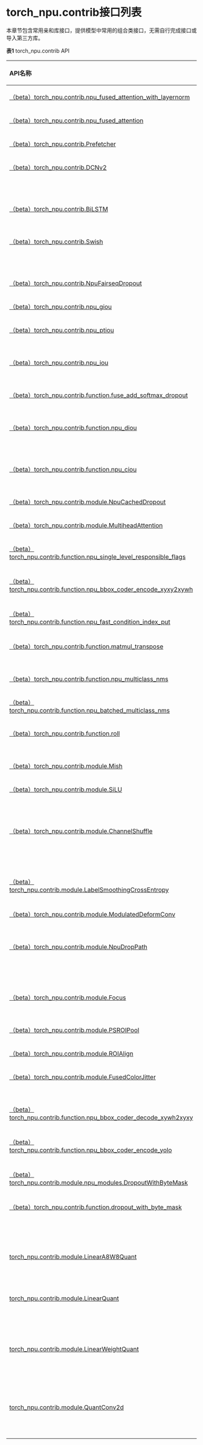 # torch_npu.contrib接口列表

本章节包含常用亲和库接口，提供模型中常用的组合类接口，无需自行完成接口或导入第三方库。

**表1** torch_npu.contrib API

<a name="table154941337155512"></a>
<table><thead align="left"><tr id="row19494173795513"><th class="cellrowborder" valign="top" width="22.84%" id="mcps1.2.4.1.1"><p id="p174941237115510"><a name="p174941237115510"></a><a name="p174941237115510"></a>API名称</p>
</th>
<th class="cellrowborder" valign="top" width="18.38%" id="mcps1.2.4.1.2"><p id="zh-cn_topic_0000001678826450_zh-cn_topic_0000001606524122_zh-cn_topic_0000001390596206_zh-cn_topic_0000001385999112_p57415312020"><a name="zh-cn_topic_0000001678826450_zh-cn_topic_0000001606524122_zh-cn_topic_0000001390596206_zh-cn_topic_0000001385999112_p57415312020"></a><a name="zh-cn_topic_0000001678826450_zh-cn_topic_0000001606524122_zh-cn_topic_0000001390596206_zh-cn_topic_0000001385999112_p57415312020"></a>原生函数/参考链接</p>
</th>
<th class="cellrowborder" valign="top" width="58.78%" id="mcps1.2.4.1.3"><p id="p1749403710555"><a name="p1749403710555"></a><a name="p1749403710555"></a>说明</p>
</th>
</tr>
</thead>
<tbody><tr id="row9494183725519"><td class="cellrowborder" valign="top" width="22.84%" headers="mcps1.2.4.1.1 "><p id="p3494193718552"><a name="p3494193718552"></a><a name="p3494193718552"></a><a href="（beta）torch_npu-contrib-npu_fused_attention_with_layernorm.md">（beta）torch_npu.contrib.npu_fused_attention_with_layernorm</a></p>
</td>
<td class="cellrowborder" valign="top" width="18.38%" headers="mcps1.2.4.1.2 "><p id="p243410273524"><a name="p243410273524"></a><a name="p243410273524"></a>-</p>
</td>
<td class="cellrowborder" valign="top" width="58.78%" headers="mcps1.2.4.1.3 "><p id="p6494173775514"><a name="p6494173775514"></a><a name="p6494173775514"></a>bert自注意力与前层规范的融合实现。</p>
</td>
</tr>
<tr id="row20494037175516"><td class="cellrowborder" valign="top" width="22.84%" headers="mcps1.2.4.1.1 "><p id="p1349410376553"><a name="p1349410376553"></a><a name="p1349410376553"></a><a href="（beta）torch_npu-contrib-npu_fused_attention.md">（beta）torch_npu.contrib.npu_fused_attention</a></p>
</td>
<td class="cellrowborder" valign="top" width="18.38%" headers="mcps1.2.4.1.2 "><p id="p143412710527"><a name="p143412710527"></a><a name="p143412710527"></a>-</p>
</td>
<td class="cellrowborder" valign="top" width="58.78%" headers="mcps1.2.4.1.3 "><p id="p1549443765519"><a name="p1549443765519"></a><a name="p1549443765519"></a>bert自我注意的融合实现。</p>
</td>
</tr>
<tr id="row52986599558"><td class="cellrowborder" valign="top" width="22.84%" headers="mcps1.2.4.1.1 "><p id="p19298185917556"><a name="p19298185917556"></a><a name="p19298185917556"></a><a href="（beta）torch_npu-contrib-Prefetcher.md">（beta）torch_npu.contrib.Prefetcher</a></p>
</td>
<td class="cellrowborder" valign="top" width="18.38%" headers="mcps1.2.4.1.2 "><p id="p1843432719523"><a name="p1843432719523"></a><a name="p1843432719523"></a>-</p>
</td>
<td class="cellrowborder" valign="top" width="58.78%" headers="mcps1.2.4.1.3 "><p id="p1829817598554"><a name="p1829817598554"></a><a name="p1829817598554"></a>NPU设备上使用的预取程序。</p>
</td>
</tr>
<tr id="row929810596554"><td class="cellrowborder" valign="top" width="22.84%" headers="mcps1.2.4.1.1 "><p id="p14298175911553"><a name="p14298175911553"></a><a name="p14298175911553"></a><a href="（beta）torch_npu-contrib-DCNv2.md">（beta）torch_npu.contrib.DCNv2</a></p>
</td>
<td class="cellrowborder" valign="top" width="18.38%" headers="mcps1.2.4.1.2 "><p id="p14344279524"><a name="p14344279524"></a><a name="p14344279524"></a>-</p>
</td>
<td class="cellrowborder" valign="top" width="58.78%" headers="mcps1.2.4.1.3 "><p id="p8298559105514"><a name="p8298559105514"></a><a name="p8298559105514"></a>应用基于NPU的调制可变形2D卷积操作。ModulationDeformConv的实现主要是基于mmcv的实现进行设计和重构。</p>
</td>
</tr>
<tr id="row1829825935515"><td class="cellrowborder" valign="top" width="22.84%" headers="mcps1.2.4.1.1 "><p id="p829895965516"><a name="p829895965516"></a><a name="p829895965516"></a><a href="（beta）torch_npu-contrib-BiLSTM.md">（beta）torch_npu.contrib.BiLSTM</a></p>
</td>
<td class="cellrowborder" valign="top" width="18.38%" headers="mcps1.2.4.1.2 "><p id="p164341274524"><a name="p164341274524"></a><a name="p164341274524"></a>-</p>
</td>
<td class="cellrowborder" valign="top" width="58.78%" headers="mcps1.2.4.1.3 "><p id="p72981559175518"><a name="p72981559175518"></a><a name="p72981559175518"></a>将NPU兼容的双向LSTM操作应用于输入序列。</p>
</td>
</tr>
<tr id="row182981759195519"><td class="cellrowborder" valign="top" width="22.84%" headers="mcps1.2.4.1.1 "><p id="p72981059205511"><a name="p72981059205511"></a><a name="p72981059205511"></a><a href="（beta）torch_npu-contrib-Swish.md">（beta）torch_npu.contrib.Swish</a></p>
</td>
<td class="cellrowborder" valign="top" width="18.38%" headers="mcps1.2.4.1.2 "><p id="p1543482795211"><a name="p1543482795211"></a><a name="p1543482795211"></a>-</p>
</td>
<td class="cellrowborder" valign="top" width="58.78%" headers="mcps1.2.4.1.3 "><p id="p182983598556"><a name="p182983598556"></a><a name="p182983598556"></a>应用基于NPU的Sigmoid线性单元（SiLU）函数，按元素方向。SiLU函数也称为swish函数。</p>
</td>
</tr>
<tr id="row152981459165519"><td class="cellrowborder" valign="top" width="22.84%" headers="mcps1.2.4.1.1 "><p id="p729815915510"><a name="p729815915510"></a><a name="p729815915510"></a><a href="（beta）torch_npu-contrib-NpuFairseqDropout.md">（beta）torch_npu.contrib.NpuFairseqDropout</a></p>
</td>
<td class="cellrowborder" valign="top" width="18.38%" headers="mcps1.2.4.1.2 "><p id="p144345274522"><a name="p144345274522"></a><a name="p144345274522"></a>-</p>
</td>
<td class="cellrowborder" valign="top" width="58.78%" headers="mcps1.2.4.1.3 "><p id="p02983590551"><a name="p02983590551"></a><a name="p02983590551"></a>在NPU设备上使用FairseqDropout。</p>
</td>
</tr>
<tr id="row13298115935518"><td class="cellrowborder" valign="top" width="22.84%" headers="mcps1.2.4.1.1 "><p id="p20298145925514"><a name="p20298145925514"></a><a name="p20298145925514"></a><a href="（beta）torch_npu-contrib-npu_giou.md">（beta）torch_npu.contrib.npu_giou</a></p>
</td>
<td class="cellrowborder" valign="top" width="18.38%" headers="mcps1.2.4.1.2 "><p id="p1434122714521"><a name="p1434122714521"></a><a name="p1434122714521"></a>-</p>
</td>
<td class="cellrowborder" valign="top" width="58.78%" headers="mcps1.2.4.1.3 "><p id="p16299205915558"><a name="p16299205915558"></a><a name="p16299205915558"></a>提供NPU版本的GIoU计算接口。</p>
</td>
</tr>
<tr id="row22998593551"><td class="cellrowborder" valign="top" width="22.84%" headers="mcps1.2.4.1.1 "><p id="p1129955913553"><a name="p1129955913553"></a><a name="p1129955913553"></a><a href="（beta）torch_npu-contrib-npu_ptiou.md">（beta）torch_npu.contrib.npu_ptiou</a></p>
</td>
<td class="cellrowborder" valign="top" width="18.38%" headers="mcps1.2.4.1.2 "><p id="p1843472775216"><a name="p1843472775216"></a><a name="p1843472775216"></a>-</p>
</td>
<td class="cellrowborder" valign="top" width="58.78%" headers="mcps1.2.4.1.3 "><p id="p529965975516"><a name="p529965975516"></a><a name="p529965975516"></a>提供NPU版本的PTIoU计算操作。计算时不会为重叠区域添加极小值。</p>
</td>
</tr>
<tr id="row122991859185516"><td class="cellrowborder" valign="top" width="22.84%" headers="mcps1.2.4.1.1 "><p id="p1299115913551"><a name="p1299115913551"></a><a name="p1299115913551"></a><a href="（beta）torch_npu-contrib-npu_iou.md">（beta）torch_npu.contrib.npu_iou</a></p>
</td>
<td class="cellrowborder" valign="top" width="18.38%" headers="mcps1.2.4.1.2 "><p id="p1543413272524"><a name="p1543413272524"></a><a name="p1543413272524"></a>-</p>
</td>
<td class="cellrowborder" valign="top" width="58.78%" headers="mcps1.2.4.1.3 "><p id="p529945916559"><a name="p529945916559"></a><a name="p529945916559"></a>提供NPU版本的IoU计算操作。计算时会为重叠区域添加极小值，避免除零问题。</p>
</td>
</tr>
<tr id="row1299155912553"><td class="cellrowborder" valign="top" width="22.84%" headers="mcps1.2.4.1.1 "><p id="p162992059135511"><a name="p162992059135511"></a><a name="p162992059135511"></a><a href="（beta）torch_npu-contrib-function-fuse_add_softmax_dropout.md">（beta）torch_npu.contrib.function.fuse_add_softmax_dropout</a></p>
</td>
<td class="cellrowborder" valign="top" width="18.38%" headers="mcps1.2.4.1.2 "><p id="zh-cn_topic_0000001678826450_zh-cn_topic_0000001606524122_zh-cn_topic_0000001390596206_zh-cn_topic_0000001385999112_p77473132012"><a name="zh-cn_topic_0000001678826450_zh-cn_topic_0000001606524122_zh-cn_topic_0000001390596206_zh-cn_topic_0000001385999112_p77473132012"></a><a name="zh-cn_topic_0000001678826450_zh-cn_topic_0000001606524122_zh-cn_topic_0000001390596206_zh-cn_topic_0000001385999112_p77473132012"></a><a href="https://gitee.com/link?target=https://github.com/huggingface/transformers/blob/7999ec125fc31428ed6879bf01bb013483daf704/src/transformers/models/bert/modeling_bert.py#L346" target="_blank" rel="noopener noreferrer">self.dropout()/nn.functional.softmax()/torch.add</a></p>
</td>
<td class="cellrowborder" valign="top" width="58.78%" headers="mcps1.2.4.1.3 "><p id="p1529917598550"><a name="p1529917598550"></a><a name="p1529917598550"></a>使用NPU自定义算子替换原生写法，以提高性能。</p>
</td>
</tr>
<tr id="row10299659105519"><td class="cellrowborder" valign="top" width="22.84%" headers="mcps1.2.4.1.1 "><p id="p0299165913557"><a name="p0299165913557"></a><a name="p0299165913557"></a><a href="（beta）torch_npu-contrib-function-npu_diou.md">（beta）torch_npu.contrib.function.npu_diou</a></p>
</td>
<td class="cellrowborder" valign="top" width="18.38%" headers="mcps1.2.4.1.2 "><p id="zh-cn_topic_0000001678826450_zh-cn_topic_0000001606524122_zh-cn_topic_0000001390596206_zh-cn_topic_0000001385999112_p137511352014"><a name="zh-cn_topic_0000001678826450_zh-cn_topic_0000001606524122_zh-cn_topic_0000001390596206_zh-cn_topic_0000001385999112_p137511352014"></a><a name="zh-cn_topic_0000001678826450_zh-cn_topic_0000001606524122_zh-cn_topic_0000001390596206_zh-cn_topic_0000001385999112_p137511352014"></a><a href="https://gitee.com/link?target=https://arxiv.org/abs/1902.09630" target="_blank" rel="noopener noreferrer">def bboexs_diou()</a></p>
</td>
<td class="cellrowborder" valign="top" width="58.78%" headers="mcps1.2.4.1.3 "><p id="p10299559135513"><a name="p10299559135513"></a><a name="p10299559135513"></a>应用基于NPU的DIoU操作。考虑到目标之间距离，以及距离和范围的重叠率，不同目标或边界需趋于稳定。</p>
</td>
</tr>
<tr id="row42991659205514"><td class="cellrowborder" valign="top" width="22.84%" headers="mcps1.2.4.1.1 "><p id="p229916594553"><a name="p229916594553"></a><a name="p229916594553"></a><a href="（beta）torch_npu-contrib-function-npu_ciou.md">（beta）torch_npu.contrib.function.npu_ciou</a></p>
</td>
<td class="cellrowborder" valign="top" width="18.38%" headers="mcps1.2.4.1.2 "><p id="zh-cn_topic_0000001678826450_zh-cn_topic_0000001606524122_zh-cn_topic_0000001390596206_zh-cn_topic_0000001385999112_p67513316205"><a name="zh-cn_topic_0000001678826450_zh-cn_topic_0000001606524122_zh-cn_topic_0000001390596206_zh-cn_topic_0000001385999112_p67513316205"></a><a name="zh-cn_topic_0000001678826450_zh-cn_topic_0000001606524122_zh-cn_topic_0000001390596206_zh-cn_topic_0000001385999112_p67513316205"></a><a href="https://gitee.com/link?target=https://arxiv.org/abs/1902.09630" target="_blank" rel="noopener noreferrer">def bboexs_giou()</a></p>
</td>
<td class="cellrowborder" valign="top" width="58.78%" headers="mcps1.2.4.1.3 "><p id="p1929945945518"><a name="p1929945945518"></a><a name="p1929945945518"></a>应用基于NPU的CIoU操作。在DIoU的基础上增加了penalty item，并propose CIoU。</p>
</td>
</tr>
<tr id="row181123135613"><td class="cellrowborder" valign="top" width="22.84%" headers="mcps1.2.4.1.1 "><p id="p381113175618"><a name="p381113175618"></a><a name="p381113175618"></a><a href="（beta）torch_npu-contrib-module-NpuCachedDropout.md">（beta）torch_npu.contrib.module.NpuCachedDropout</a></p>
</td>
<td class="cellrowborder" valign="top" width="18.38%" headers="mcps1.2.4.1.2 "><p id="p1434202785218"><a name="p1434202785218"></a><a name="p1434202785218"></a><a href="https://gitee.com/link?target=https://github.com/facebookresearch/fairseq/blob/e0884db9a7ce83670e21af39bf785b616ce5e3e3/fairseq/modules/fairseq_dropout.py#L16" target="_blank" rel="noopener noreferrer">class FairseqDropout()</a></p>
</td>
<td class="cellrowborder" valign="top" width="58.78%" headers="mcps1.2.4.1.3 "><p id="p118111934564"><a name="p118111934564"></a><a name="p118111934564"></a>在NPU设备上使用FairseqDropout。</p>
</td>
</tr>
<tr id="row1681119316568"><td class="cellrowborder" valign="top" width="22.84%" headers="mcps1.2.4.1.1 "><p id="p2811133145615"><a name="p2811133145615"></a><a name="p2811133145615"></a><a href="（beta）torch_npu-contrib-module-MultiheadAttention.md">（beta）torch_npu.contrib.module.MultiheadAttention</a></p>
</td>
<td class="cellrowborder" valign="top" width="18.38%" headers="mcps1.2.4.1.2 "><p id="zh-cn_topic_0000001678826450_zh-cn_topic_0000001606524122_zh-cn_topic_0000001390596206_zh-cn_topic_0000001385999112_p19759312016"><a name="zh-cn_topic_0000001678826450_zh-cn_topic_0000001606524122_zh-cn_topic_0000001390596206_zh-cn_topic_0000001385999112_p19759312016"></a><a name="zh-cn_topic_0000001678826450_zh-cn_topic_0000001606524122_zh-cn_topic_0000001390596206_zh-cn_topic_0000001385999112_p19759312016"></a><a href="https://gitee.com/link?target=https://github.com/facebookresearch/fairseq/blob/e0884db9a7ce83670e21af39bf785b616ce5e3e3/fairseq/modules/multihead_attention.py#L64" target="_blank" rel="noopener noreferrer">class MultiheadAttention()</a></p>
</td>
<td class="cellrowborder" valign="top" width="58.78%" headers="mcps1.2.4.1.3 "><p id="p1981213335616"><a name="p1981213335616"></a><a name="p1981213335616"></a>Multi-headed attention。</p>
</td>
</tr>
<tr id="row178121437561"><td class="cellrowborder" valign="top" width="22.84%" headers="mcps1.2.4.1.1 "><p id="p18127335610"><a name="p18127335610"></a><a name="p18127335610"></a><a href="（beta）torch_npu-contrib-function-npu_single_level_responsible_flags.md">（beta）torch_npu.contrib.function.npu_single_level_responsible_flags</a></p>
</td>
<td class="cellrowborder" valign="top" width="18.38%" headers="mcps1.2.4.1.2 "><p id="p16435027155218"><a name="p16435027155218"></a><a name="p16435027155218"></a><a href="https://github.com/open-mmlab/mmdetection/blob/master/mmdet/core/anchor/anchor_generator.py#L831" target="_blank" rel="noopener noreferrer">def single_level_responsible_flags()</a></p>
</td>
<td class="cellrowborder" valign="top" width="58.78%" headers="mcps1.2.4.1.3 "><p id="p148121365612"><a name="p148121365612"></a><a name="p148121365612"></a>使用NPU OP在单个特征图中生成锚点的responsible flags。</p>
</td>
</tr>
<tr id="row188123355615"><td class="cellrowborder" valign="top" width="22.84%" headers="mcps1.2.4.1.1 "><p id="p4812163185612"><a name="p4812163185612"></a><a name="p4812163185612"></a><a href="（beta）torch_npu-contrib-function-npu_bbox_coder_encode_xyxy2xywh.md">（beta）torch_npu.contrib.function.npu_bbox_coder_encode_xyxy2xywh</a></p>
</td>
<td class="cellrowborder" valign="top" width="18.38%" headers="mcps1.2.4.1.2 "><p id="zh-cn_topic_0000001678826450_zh-cn_topic_0000001606524122_zh-cn_topic_0000001390596206_zh-cn_topic_0000001385999112_p16767332017"><a name="zh-cn_topic_0000001678826450_zh-cn_topic_0000001606524122_zh-cn_topic_0000001390596206_zh-cn_topic_0000001385999112_p16767332017"></a><a name="zh-cn_topic_0000001678826450_zh-cn_topic_0000001606524122_zh-cn_topic_0000001390596206_zh-cn_topic_0000001385999112_p16767332017"></a><a href="https://github.com/open-mmlab/mmdetection/blob/master/mmdet/core/bbox/coder/yolo_bbox_coder.py#L27" target="_blank" rel="noopener noreferrer">def encode()</a></p>
</td>
<td class="cellrowborder" valign="top" width="58.78%" headers="mcps1.2.4.1.3 "><p id="zh-cn_topic_0000001606524122_p189551963617"><a name="zh-cn_topic_0000001606524122_p189551963617"></a><a name="zh-cn_topic_0000001606524122_p189551963617"></a>应用基于NPU的bbox格式编码操作，将格式从xyxy编码为xywh。</p>
</td>
</tr>
<tr id="row1981223185613"><td class="cellrowborder" valign="top" width="22.84%" headers="mcps1.2.4.1.1 "><p id="p98123395618"><a name="p98123395618"></a><a name="p98123395618"></a><a href="（beta）torch_npu-contrib-function-npu_fast_condition_index_put.md">（beta）torch_npu.contrib.function.npu_fast_condition_index_put</a></p>
</td>
<td class="cellrowborder" valign="top" width="18.38%" headers="mcps1.2.4.1.2 "><p id="p54351274522"><a name="p54351274522"></a><a name="p54351274522"></a>无原函数，主要功能语句：input1[condition] = value，请查看测试用例。</p>
</td>
<td class="cellrowborder" valign="top" width="58.78%" headers="mcps1.2.4.1.3 "><p id="p881216375611"><a name="p881216375611"></a><a name="p881216375611"></a>使用NPU亲和写法替换bool型index_put函数中的原生写法。</p>
</td>
</tr>
<tr id="row381214316567"><td class="cellrowborder" valign="top" width="22.84%" headers="mcps1.2.4.1.1 "><p id="p188123320561"><a name="p188123320561"></a><a name="p188123320561"></a><a href="（beta）torch_npu-contrib-function-matmul_transpose.md">（beta）torch_npu.contrib.function.matmul_transpose</a></p>
</td>
<td class="cellrowborder" valign="top" width="18.38%" headers="mcps1.2.4.1.2 "><p id="p12435162714523"><a name="p12435162714523"></a><a name="p12435162714523"></a><a href="https://gitee.com/link?target=https://github.com/huggingface/transformers/blob/d6eeb871706db0d64ab9ffd79f9545d95286b536/src/transformers/models/bert/modeling_bert.py#L331" target="_blank" rel="noopener noreferrer">torch.matmul()</a></p>
</td>
<td class="cellrowborder" valign="top" width="58.78%" headers="mcps1.2.4.1.3 "><p id="p68129385610"><a name="p68129385610"></a><a name="p68129385610"></a>使用NPU自定义算子替换原生写法，以提高性能。</p>
</td>
</tr>
<tr id="row38121385617"><td class="cellrowborder" valign="top" width="22.84%" headers="mcps1.2.4.1.1 "><p id="p108122039566"><a name="p108122039566"></a><a name="p108122039566"></a><a href="（beta）torch_npu-contrib-function-npu_multiclass_nms.md">（beta）torch_npu.contrib.function.npu_multiclass_nms</a></p>
</td>
<td class="cellrowborder" valign="top" width="18.38%" headers="mcps1.2.4.1.2 "><p id="zh-cn_topic_0000001678826450_zh-cn_topic_0000001606524122_zh-cn_topic_0000001390596206_zh-cn_topic_0000001385999112_p176431206"><a name="zh-cn_topic_0000001678826450_zh-cn_topic_0000001606524122_zh-cn_topic_0000001390596206_zh-cn_topic_0000001385999112_p176431206"></a><a name="zh-cn_topic_0000001678826450_zh-cn_topic_0000001606524122_zh-cn_topic_0000001390596206_zh-cn_topic_0000001385999112_p176431206"></a><a href="https://gitee.com/link?target=https://github.com/open-mmlab/mmdetection/blob/master/mmdet/core/post_processing/bbox_nms.py#L7" target="_blank" rel="noopener noreferrer">def multiclass_nms()</a></p>
</td>
<td class="cellrowborder" valign="top" width="58.78%" headers="mcps1.2.4.1.3 "><p id="p1681263145612"><a name="p1681263145612"></a><a name="p1681263145612"></a>使用NPU API的多类bbox NMS。</p>
</td>
</tr>
<tr id="row381217310561"><td class="cellrowborder" valign="top" width="22.84%" headers="mcps1.2.4.1.1 "><p id="p981215315617"><a name="p981215315617"></a><a name="p981215315617"></a><a href="（beta）torch_npu-contrib-function-npu_batched_multiclass_nms.md">（beta）torch_npu.contrib.function.npu_batched_multiclass_nms</a></p>
</td>
<td class="cellrowborder" valign="top" width="18.38%" headers="mcps1.2.4.1.2 "><p id="zh-cn_topic_0000001678826450_zh-cn_topic_0000001606524122_zh-cn_topic_0000001390596206_zh-cn_topic_0000001385999112_p5777362018"><a name="zh-cn_topic_0000001678826450_zh-cn_topic_0000001606524122_zh-cn_topic_0000001390596206_zh-cn_topic_0000001385999112_p5777362018"></a><a name="zh-cn_topic_0000001678826450_zh-cn_topic_0000001606524122_zh-cn_topic_0000001390596206_zh-cn_topic_0000001385999112_p5777362018"></a><a href="https://github.com/open-mmlab/mmdetection/blob/master/mmdet/core/post_processing/bbox_nms.py#L98" target="_blank" rel="noopener noreferrer">def fast_nms()</a></p>
</td>
<td class="cellrowborder" valign="top" width="58.78%" headers="mcps1.2.4.1.3 "><p id="p181293195617"><a name="p181293195617"></a><a name="p181293195617"></a>使用NPU API的批量多类bbox NMS。</p>
</td>
</tr>
<tr id="row198121835562"><td class="cellrowborder" valign="top" width="22.84%" headers="mcps1.2.4.1.1 "><p id="p188125375611"><a name="p188125375611"></a><a name="p188125375611"></a><a href="（beta）torch_npu-contrib-function-roll.md">（beta）torch_npu.contrib.function.roll</a></p>
</td>
<td class="cellrowborder" valign="top" width="18.38%" headers="mcps1.2.4.1.2 "><p id="zh-cn_topic_0000001606524122_zh-cn_topic_0000001390596206_zh-cn_topic_0000001385999112_p9771132201"><a name="zh-cn_topic_0000001606524122_zh-cn_topic_0000001390596206_zh-cn_topic_0000001385999112_p9771132201"></a><a name="zh-cn_topic_0000001606524122_zh-cn_topic_0000001390596206_zh-cn_topic_0000001385999112_p9771132201"></a><a href="https://gitee.com/link?target=https://pytorch.org/docs/stable/generated/torch.roll.html" target="_blank" rel="noopener noreferrer">torch.roll()</a></p>
</td>
<td class="cellrowborder" valign="top" width="58.78%" headers="mcps1.2.4.1.3 "><p id="p178121939569"><a name="p178121939569"></a><a name="p178121939569"></a>使用NPU亲和写法替换swin-transformer中的原生roll。</p>
</td>
</tr>
<tr id="row481219385615"><td class="cellrowborder" valign="top" width="22.84%" headers="mcps1.2.4.1.1 "><p id="p1881212345615"><a name="p1881212345615"></a><a name="p1881212345615"></a><a href="（beta）torch_npu-contrib-module-Mish.md">（beta）torch_npu.contrib.module.Mish</a></p>
</td>
<td class="cellrowborder" valign="top" width="18.38%" headers="mcps1.2.4.1.2 "><p id="zh-cn_topic_0000001678826450_zh-cn_topic_0000001606524122_zh-cn_topic_0000001390596206_zh-cn_topic_0000001385999112_p107710352010"><a name="zh-cn_topic_0000001678826450_zh-cn_topic_0000001606524122_zh-cn_topic_0000001390596206_zh-cn_topic_0000001385999112_p107710352010"></a><a name="zh-cn_topic_0000001678826450_zh-cn_topic_0000001606524122_zh-cn_topic_0000001390596206_zh-cn_topic_0000001385999112_p107710352010"></a><a href="https://gitee.com/link?target=https://github.com/digantamisra98/Mish/blob/master/Mish/Torch/mish.py" target="_blank" rel="noopener noreferrer">class Mish()</a></p>
</td>
<td class="cellrowborder" valign="top" width="58.78%" headers="mcps1.2.4.1.3 "><p id="p581212365619"><a name="p581212365619"></a><a name="p581212365619"></a>应用基于NPU的Mish操作。</p>
</td>
</tr>
<tr id="row16812163115611"><td class="cellrowborder" valign="top" width="22.84%" headers="mcps1.2.4.1.1 "><p id="p1281210314562"><a name="p1281210314562"></a><a name="p1281210314562"></a><a href="（beta）torch_npu-contrib-module-SiLU.md">（beta）torch_npu.contrib.module.SiLU</a></p>
</td>
<td class="cellrowborder" valign="top" width="18.38%" headers="mcps1.2.4.1.2 "><p id="zh-cn_topic_0000001678826450_zh-cn_topic_0000001606524122_zh-cn_topic_0000001390596206_zh-cn_topic_0000001385999112_p47703172014"><a name="zh-cn_topic_0000001678826450_zh-cn_topic_0000001606524122_zh-cn_topic_0000001390596206_zh-cn_topic_0000001385999112_p47703172014"></a><a name="zh-cn_topic_0000001678826450_zh-cn_topic_0000001606524122_zh-cn_topic_0000001390596206_zh-cn_topic_0000001385999112_p47703172014"></a><a href="https://gitee.com/link?target=https://pytorch.org/docs/1.8.1/generated/torch.nn.SiLU.html?highlight=silu#torch.nn.SiLU" target="_blank" rel="noopener noreferrer">class SiLu()</a></p>
</td>
<td class="cellrowborder" valign="top" width="58.78%" headers="mcps1.2.4.1.3 "><p id="zh-cn_topic_0000001606524122_p196702038144319"><a name="zh-cn_topic_0000001606524122_p196702038144319"></a><a name="zh-cn_topic_0000001606524122_p196702038144319"></a>按元素应用基于NPU的Sigmoid线性单元（SiLU）函数。SiLU函数也称为Swish函数。</p>
</td>
</tr>
<tr id="row1781253125616"><td class="cellrowborder" valign="top" width="22.84%" headers="mcps1.2.4.1.1 "><p id="p381217319561"><a name="p381217319561"></a><a name="p381217319561"></a><a href="（beta）torch_npu-contrib-module-ChannelShuffle.md">（beta）torch_npu.contrib.module.ChannelShuffle</a></p>
</td>
<td class="cellrowborder" valign="top" width="18.38%" headers="mcps1.2.4.1.2 "><p id="zh-cn_topic_0000001678826450_zh-cn_topic_0000001606524122_zh-cn_topic_0000001390596206_zh-cn_topic_0000001385999112_p197893102017"><a name="zh-cn_topic_0000001678826450_zh-cn_topic_0000001606524122_zh-cn_topic_0000001390596206_zh-cn_topic_0000001385999112_p197893102017"></a><a name="zh-cn_topic_0000001678826450_zh-cn_topic_0000001606524122_zh-cn_topic_0000001390596206_zh-cn_topic_0000001385999112_p197893102017"></a><a href="https://github.com/pytorch/vision/blob/main/torchvision/models/shufflenetv2.py#L28" target="_blank" rel="noopener noreferrer">def channel_shuffle()</a></p>
</td>
<td class="cellrowborder" valign="top" width="58.78%" headers="mcps1.2.4.1.3 "><p id="p2812113175617"><a name="p2812113175617"></a><a name="p2812113175617"></a>应用NPU兼容的通道shuffle操作。为避免NPU上效率不高的连续操作，我们用相同语义重写替换原始操作。以下两个不连续操作已被替换：transpose和chunk。</p>
</td>
</tr>
<tr id="row681318325610"><td class="cellrowborder" valign="top" width="22.84%" headers="mcps1.2.4.1.1 "><p id="p13813173125620"><a name="p13813173125620"></a><a name="p13813173125620"></a><a href="（beta）torch_npu-contrib-module-LabelSmoothingCrossEntropy.md">（beta）torch_npu.contrib.module.LabelSmoothingCrossEntropy</a></p>
</td>
<td class="cellrowborder" valign="top" width="18.38%" headers="mcps1.2.4.1.2 "><p id="p2435152716524"><a name="p2435152716524"></a><a name="p2435152716524"></a><a href="https://gitee.com/link?target=https://arxiv.org/pdf/1512.00567.pdf" target="_blank" rel="noopener noreferrer">class LabelSmoothingCrossEntropy()</a></p>
</td>
<td class="cellrowborder" valign="top" width="58.78%" headers="mcps1.2.4.1.3 "><p id="p1481373195615"><a name="p1481373195615"></a><a name="p1481373195615"></a>使用NPU API进行LabelSmoothing Cross Entropy。</p>
</td>
</tr>
<tr id="row1681363165615"><td class="cellrowborder" valign="top" width="22.84%" headers="mcps1.2.4.1.1 "><p id="p15813735564"><a name="p15813735564"></a><a name="p15813735564"></a><a href="（beta）torch_npu-contrib-module-ModulatedDeformConv.md">（beta）torch_npu.contrib.module.ModulatedDeformConv</a></p>
</td>
<td class="cellrowborder" valign="top" width="18.38%" headers="mcps1.2.4.1.2 "><p id="zh-cn_topic_0000001678826450_zh-cn_topic_0000001606524122_zh-cn_topic_0000001390596206_zh-cn_topic_0000001385999112_p97983152013"><a name="zh-cn_topic_0000001678826450_zh-cn_topic_0000001606524122_zh-cn_topic_0000001390596206_zh-cn_topic_0000001385999112_p97983152013"></a><a name="zh-cn_topic_0000001678826450_zh-cn_topic_0000001606524122_zh-cn_topic_0000001390596206_zh-cn_topic_0000001385999112_p97983152013"></a><a href="https://gitee.com/link?target=https://github.com/open-mmlab/mmcv/blob/master/mmcv/ops/modulated_deform_conv.py" target="_blank" rel="noopener noreferrer">class ModulatedDeformConv2dFunciton()</a></p>
</td>
<td class="cellrowborder" valign="top" width="58.78%" headers="mcps1.2.4.1.3 "><p id="p88131233567"><a name="p88131233567"></a><a name="p88131233567"></a>应用基于NPU的Modulated Deformable 2D卷积操作。</p>
</td>
</tr>
<tr id="row158131836568"><td class="cellrowborder" valign="top" width="22.84%" headers="mcps1.2.4.1.1 "><p id="p178131536563"><a name="p178131536563"></a><a name="p178131536563"></a><a href="（beta）torch_npu-contrib-module-NpuDropPath.md">（beta）torch_npu.contrib.module.NpuDropPath</a></p>
</td>
<td class="cellrowborder" valign="top" width="18.38%" headers="mcps1.2.4.1.2 "><p id="zh-cn_topic_0000001678826450_zh-cn_topic_0000001606524122_zh-cn_topic_0000001390596206_zh-cn_topic_0000001385999112_p27923102016"><a name="zh-cn_topic_0000001678826450_zh-cn_topic_0000001606524122_zh-cn_topic_0000001390596206_zh-cn_topic_0000001385999112_p27923102016"></a><a name="zh-cn_topic_0000001678826450_zh-cn_topic_0000001606524122_zh-cn_topic_0000001390596206_zh-cn_topic_0000001385999112_p27923102016"></a><a href="https://gitee.com/link?target=https://github.com/rwightman/pytorch-image-models/blob/e7f0db866412b9ae61332c205270c9fc0ef5083c/timm/models/layers/drop.py#L160" target="_blank" rel="noopener noreferrer">class DropPath()</a></p>
</td>
<td class="cellrowborder" valign="top" width="58.78%" headers="mcps1.2.4.1.3 "><p id="p38132325610"><a name="p38132325610"></a><a name="p38132325610"></a>使用NPU亲和写法替换swin_transformer.py中的原生Drop路径。丢弃每个样本（应用于residual blocks的主路径）的路径（随机深度）。</p>
</td>
</tr>
<tr id="row148133312561"><td class="cellrowborder" valign="top" width="22.84%" headers="mcps1.2.4.1.1 "><p id="p181317318564"><a name="p181317318564"></a><a name="p181317318564"></a><a href="（beta）torch_npu-contrib-module-Focus.md">（beta）torch_npu.contrib.module.Focus</a></p>
</td>
<td class="cellrowborder" valign="top" width="18.38%" headers="mcps1.2.4.1.2 "><p id="p1843572712527"><a name="p1843572712527"></a><a name="p1843572712527"></a><a href="https://gitee.com/link?target=https://github.com/ultralytics/yolov5/blob/4d05472d2b50108c0fcfe9208d32cb067a6e21b0/models/common.py#L227" target="_blank" rel="noopener noreferrer">class Focus()</a></p>
</td>
<td class="cellrowborder" valign="top" width="58.78%" headers="mcps1.2.4.1.3 "><p id="p78131334563"><a name="p78131334563"></a><a name="p78131334563"></a>使用NPU亲和写法替换YOLOv5中的原生Focus。</p>
</td>
</tr>
<tr id="row98136312569"><td class="cellrowborder" valign="top" width="22.84%" headers="mcps1.2.4.1.1 "><p id="p98131633564"><a name="p98131633564"></a><a name="p98131633564"></a><a href="（beta）torch_npu-contrib-module-PSROIPool.md">（beta）torch_npu.contrib.module.PSROIPool</a></p>
</td>
<td class="cellrowborder" valign="top" width="18.38%" headers="mcps1.2.4.1.2 "><p id="zh-cn_topic_0000001678826450_zh-cn_topic_0000001606524122_zh-cn_topic_0000001390596206_zh-cn_topic_0000001385999112_p197913362018"><a name="zh-cn_topic_0000001678826450_zh-cn_topic_0000001606524122_zh-cn_topic_0000001390596206_zh-cn_topic_0000001385999112_p197913362018"></a><a name="zh-cn_topic_0000001678826450_zh-cn_topic_0000001606524122_zh-cn_topic_0000001390596206_zh-cn_topic_0000001385999112_p197913362018"></a><a href="https://gitee.com/link?target=https://github.com/RebornL/RFCN-pytorch.1.0/blob/master/lib/model/roi_layers/ps_roi_pool.py" target="_blank" rel="noopener noreferrer">class PSROIPool()</a></p>
</td>
<td class="cellrowborder" valign="top" width="58.78%" headers="mcps1.2.4.1.3 "><p id="p48133355616"><a name="p48133355616"></a><a name="p48133355616"></a>使用NPU API进行ROIAlign。</p>
</td>
</tr>
<tr id="row92991059205517"><td class="cellrowborder" valign="top" width="22.84%" headers="mcps1.2.4.1.1 "><p id="p429945917558"><a name="p429945917558"></a><a name="p429945917558"></a><a href="（beta）torch_npu-contrib-module-ROIAlign.md">（beta）torch_npu.contrib.module.ROIAlign</a></p>
</td>
<td class="cellrowborder" valign="top" width="18.38%" headers="mcps1.2.4.1.2 "><p id="p1343522765212"><a name="p1343522765212"></a><a name="p1343522765212"></a><a href="https://gitee.com/link?target=https://github.com/facebookresearch/detectron2/blob/master/detectron2/layers/roi_align.py#L7" target="_blank" rel="noopener noreferrer">class ROIAlign()</a></p>
</td>
<td class="cellrowborder" valign="top" width="58.78%" headers="mcps1.2.4.1.3 "><p id="p429975920559"><a name="p429975920559"></a><a name="p429975920559"></a>使用NPU API进行ROIAlign。</p>
</td>
</tr>
<tr id="row029911593559"><td class="cellrowborder" valign="top" width="22.84%" headers="mcps1.2.4.1.1 "><p id="p10299759175510"><a name="p10299759175510"></a><a name="p10299759175510"></a><a href="（beta）torch_npu-contrib-module-FusedColorJitter.md">（beta）torch_npu.contrib.module.FusedColorJitter</a></p>
</td>
<td class="cellrowborder" valign="top" width="18.38%" headers="mcps1.2.4.1.2 "><p id="zh-cn_topic_0000001606524122_p8909182712250"><a name="zh-cn_topic_0000001606524122_p8909182712250"></a><a name="zh-cn_topic_0000001606524122_p8909182712250"></a><a href="https://beesbuzz.biz/code/16-hsv-color-transforms" target="_blank" rel="noopener noreferrer">Reference 1</a>或<a href="https://github.com/NVIDIA/DALI/blob/release_v1.15/dali/operators/image/color/color_twist.h#L155" target="_blank" rel="noopener noreferrer">Reference 2</a></p>
</td>
<td class="cellrowborder" valign="top" width="58.78%" headers="mcps1.2.4.1.3 "><p id="p102991559115515"><a name="p102991559115515"></a><a name="p102991559115515"></a>随机更改图像的亮度、对比度、饱和度和色调。</p>
</td>
</tr>
<tr id="row4299155965520"><td class="cellrowborder" valign="top" width="22.84%" headers="mcps1.2.4.1.1 "><p id="p14299559105517"><a name="p14299559105517"></a><a name="p14299559105517"></a><a href="（beta）torch_npu-contrib-function-npu_bbox_coder_decode_xywh2xyxy.md">（beta）torch_npu.contrib.function.npu_bbox_coder_decode_xywh2xyxy</a></p>
</td>
<td class="cellrowborder" valign="top" width="18.38%" headers="mcps1.2.4.1.2 "><p id="zh-cn_topic_0000001606524122_p13353211123217"><a name="zh-cn_topic_0000001606524122_p13353211123217"></a><a name="zh-cn_topic_0000001606524122_p13353211123217"></a><a href="https://github.com/open-mmlab/mmdetection/blob/master/mmdet/core/bbox/coder/delta_xywh_bbox_coder.py#L164" target="_blank" rel="noopener noreferrer">def npu_bbox_coder_decode_xywh2xyxy()</a></p>
</td>
<td class="cellrowborder" valign="top" width="58.78%" headers="mcps1.2.4.1.3 "><p id="p829965916557"><a name="p829965916557"></a><a name="p829965916557"></a>应用基于NPU的bbox格式编码操作，将格式从xywh编码为xyxy。</p>
</td>
</tr>
<tr id="row182991559155515"><td class="cellrowborder" valign="top" width="22.84%" headers="mcps1.2.4.1.1 "><p id="p182991959195516"><a name="p182991959195516"></a><a name="p182991959195516"></a><a href="（beta）torch_npu-contrib-function-npu_bbox_coder_encode_yolo.md">（beta）torch_npu.contrib.function.npu_bbox_coder_encode_yolo</a></p>
</td>
<td class="cellrowborder" valign="top" width="18.38%" headers="mcps1.2.4.1.2 "><p id="zh-cn_topic_0000001606524122_p1676145873611"><a name="zh-cn_topic_0000001606524122_p1676145873611"></a><a name="zh-cn_topic_0000001606524122_p1676145873611"></a><a href="https://github.com/open-mmlab/mmdetection/blob/master/mmdet/core/bbox/coder/delta_xywh_bbox_coder.py#L118" target="_blank" rel="noopener noreferrer">def npu_bbox_coder_encode_yolo()</a></p>
</td>
<td class="cellrowborder" valign="top" width="58.78%" headers="mcps1.2.4.1.3 "><p id="p62992059175515"><a name="p62992059175515"></a><a name="p62992059175515"></a>使用NPU OP获取将bbox转换为gt_bbox的框回归转换deltas。</p>
</td>
</tr>
<tr id="row1249411377551"><td class="cellrowborder" valign="top" width="22.84%" headers="mcps1.2.4.1.1 "><p id="p154944378551"><a name="p154944378551"></a><a name="p154944378551"></a><a href="（beta）torch_npu-contrib-module-npu_modules-DropoutWithByteMask.md">（beta）torch_npu.contrib.module.npu_modules.DropoutWithByteMask</a></p>
</td>
<td class="cellrowborder" valign="top" width="18.38%" headers="mcps1.2.4.1.2 "><p id="p543592755219"><a name="p543592755219"></a><a name="p543592755219"></a>-</p>
</td>
<td class="cellrowborder" valign="top" width="58.78%" headers="mcps1.2.4.1.3 "><p id="p1149463719556"><a name="p1149463719556"></a><a name="p1149463719556"></a>应用NPU兼容的DropoutWithByteMask操作。</p>
</td>
</tr>
<tr id="row2914185425510"><td class="cellrowborder" valign="top" width="22.84%" headers="mcps1.2.4.1.1 "><p id="p2091419545552"><a name="p2091419545552"></a><a name="p2091419545552"></a><a href="（beta）torch_npu-contrib-function-dropout_with_byte_mask.md">（beta）torch_npu.contrib.function.dropout_with_byte_mask</a></p>
</td>
<td class="cellrowborder" valign="top" width="18.38%" headers="mcps1.2.4.1.2 "><p id="p1435227155218"><a name="p1435227155218"></a><a name="p1435227155218"></a>-</p>
</td>
<td class="cellrowborder" valign="top" width="58.78%" headers="mcps1.2.4.1.3 "><p id="p3914125415512"><a name="p3914125415512"></a><a name="p3914125415512"></a>应用NPU兼容的dropout_with_byte_mask操作，仅支持NPU设备。这个dropout_with_byte_mask方法生成无状态随机uint8掩码，并根据掩码做dropout。</p>
</td>
</tr>
<tr id="row62941778711"><td class="cellrowborder" valign="top" width="22.84%" headers="mcps1.2.4.1.1 "><p id="p183268185292"><a name="p183268185292"></a><a name="p183268185292"></a><a href="torch_npu-contrib-module-LinearA8W8Quant.md">torch_npu.contrib.module.LinearA8W8Quant</a></p>
</td>
<td class="cellrowborder" valign="top" width="18.38%" headers="mcps1.2.4.1.2 "><p id="zh-cn_topic_0000001778938168_p156512056161014"><a name="zh-cn_topic_0000001778938168_p156512056161014"></a><a name="zh-cn_topic_0000001778938168_p156512056161014"></a>-</p>
</td>
<td class="cellrowborder" valign="top" width="58.78%" headers="mcps1.2.4.1.3 "><p id="p16295679713"><a name="p16295679713"></a><a name="p16295679713"></a>LinearA8W8Quant是对torch_npu.npu_quant_matmul接口的封装类，完成A8W8量化算子的矩阵乘计算。</p>
</td>
</tr>
<tr id="row4342314612"><td class="cellrowborder" valign="top" width="22.84%" headers="mcps1.2.4.1.1 "><p id="p23423113616"><a name="p23423113616"></a><a name="p23423113616"></a><a href="torch_npu-contrib-module-LinearQuant.md">torch_npu.contrib.module.LinearQuant</a></p>
</td>
<td class="cellrowborder" valign="top" width="18.38%" headers="mcps1.2.4.1.2 "><p id="p133412311662"><a name="p133412311662"></a><a name="p133412311662"></a>-</p>
</td>
<td class="cellrowborder" valign="top" width="58.78%" headers="mcps1.2.4.1.3 "><p id="zh-cn_topic_0000002045840024_p9744194141510"><a name="zh-cn_topic_0000002045840024_p9744194141510"></a><a name="zh-cn_topic_0000002045840024_p9744194141510"></a>LinearQuant是对torch_npu.npu_quant_matmul接口的封装类，完成A8W8、A4W4量化算子的矩阵乘计算。</p>
</td>
</tr>
<tr id="row3799410478"><td class="cellrowborder" valign="top" width="22.84%" headers="mcps1.2.4.1.1 "><p id="p147993102716"><a name="p147993102716"></a><a name="p147993102716"></a><a href="torch_npu-contrib-module-LinearWeightQuant.md">torch_npu.contrib.module.LinearWeightQuant</a></p>
</td>
<td class="cellrowborder" valign="top" width="18.38%" headers="mcps1.2.4.1.2 "><p id="p479919101712"><a name="p479919101712"></a><a name="p479919101712"></a>-</p>
</td>
<td class="cellrowborder" valign="top" width="58.78%" headers="mcps1.2.4.1.3 "><p id="p197991410478"><a name="p197991410478"></a><a name="p197991410478"></a>LinearWeightQuant是对torch_npu.npu_weight_quant_batchmatmul接口的封装类，完成矩阵乘计算中的weight输入和输出的量化操作，支持pertensor、perchannel、pergroup多场景量化。</p>
</td>
</tr>
<tr id="row5577141319717"><td class="cellrowborder" valign="top" width="22.84%" headers="mcps1.2.4.1.1 "><p id="p9734435173615"><a name="p9734435173615"></a><a name="p9734435173615"></a><a href="torch_npu-contrib-module-QuantConv2d.md">torch_npu.contrib.module.QuantConv2d</a></p>
</td>
<td class="cellrowborder" valign="top" width="18.38%" headers="mcps1.2.4.1.2 "><p id="p157710131475"><a name="p157710131475"></a><a name="p157710131475"></a>-</p>
</td>
<td class="cellrowborder" valign="top" width="58.78%" headers="mcps1.2.4.1.3 "><p id="p1057719133712"><a name="p1057719133712"></a><a name="p1057719133712"></a>QuantConv2d是对torch_npu.npu_quant_conv2d接口的封装类，为用户提供Conv2d算子量化相关功能。</p>
</td>
</tr>
</tbody>
</table>

